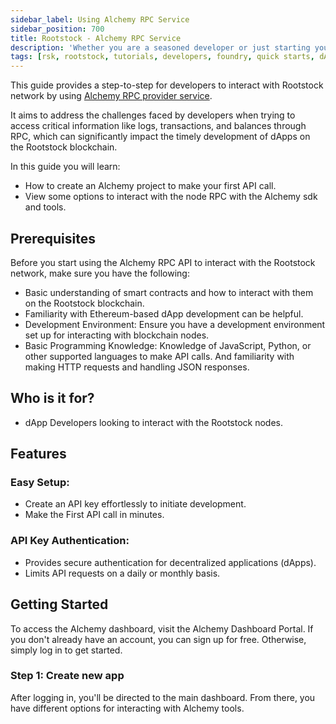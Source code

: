 ```yaml
---
sidebar_label: Using Alchemy RPC Service
sidebar_position: 700
title: Rootstock - Alchemy RPC Service
description: 'Whether you are a seasoned developer or just starting your journey into smart contract development, the foundry starter kit provides a solid foundation for building decentralized applications (dApps) on the Rootstock network.'
tags: [rsk, rootstock, tutorials, developers, foundry, quick starts, dApps, smart contracts]
---
```


This guide provides a step-to-step for developers to interact with Rootstock network by using [Alchemy RPC provider service](https://www.alchemy.com/). 

It aims to address the challenges faced by developers when trying to access critical information like logs, transactions, and balances through RPC, which can significantly impact the timely development of dApps on the Rootstock blockchain.

In this guide you will learn:
- How to create an Alchemy project to make your first API call.
- View some options to interact with the node RPC with the Alchemy sdk and tools.


## Prerequisites

Before you start using the Alchemy RPC API to interact with the Rootstock network, make sure you have the following:

- Basic understanding of smart contracts and how to interact with them on the Rootstock blockchain.
- Familiarity with Ethereum-based dApp development can be helpful.
- Development Environment: Ensure you have a development environment set up for interacting with blockchain nodes. 
- Basic Programming Knowledge: Knowledge of JavaScript, Python, or other supported languages to make API calls. And familiarity with making HTTP requests and handling JSON responses.

## Who is it for?
- dApp Developers looking to interact with the Rootstock nodes.

## Features
### Easy Setup:
- Create an API key effortlessly to initiate development.
- Make the First API call in minutes.

### API Key Authentication:
- Provides secure authentication for decentralized applications (dApps).
- Limits API requests on a daily or monthly basis.

## Getting Started

To access the Alchemy dashboard, visit the Alchemy Dashboard Portal.  If you don't already have an account, you can sign up for free.  Otherwise, simply log in to get started.

### Step 1: Create new app
After logging in, you'll be directed to the main dashboard.  From there, you have different options for interacting with Alchemy tools.


